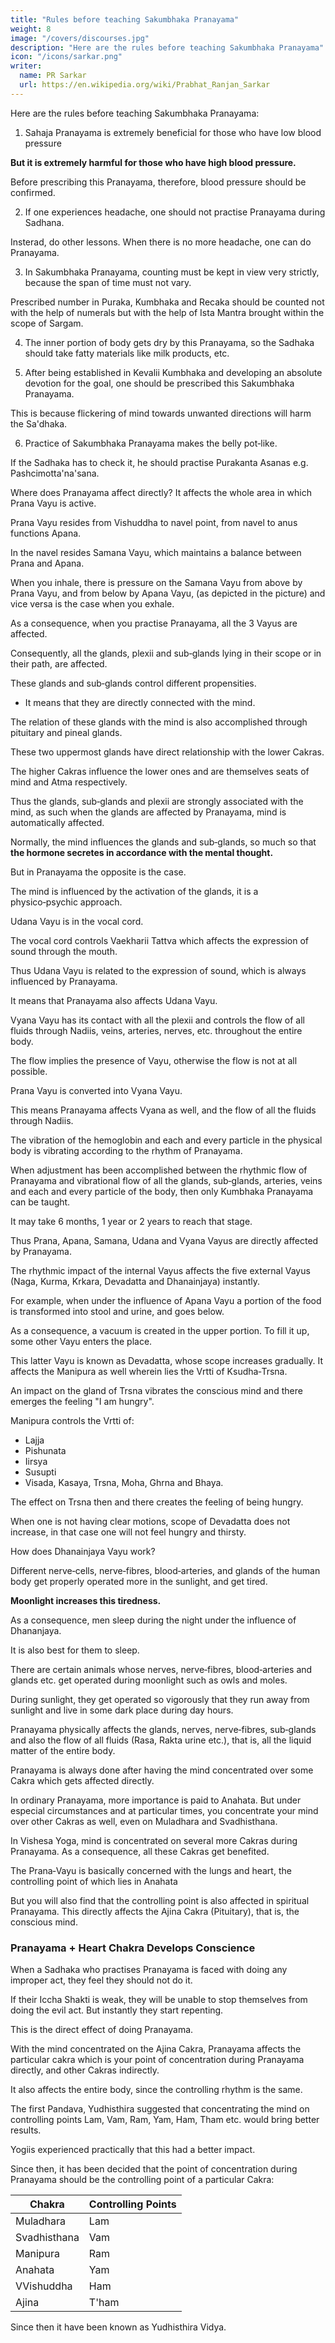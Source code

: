 ```yaml
---
title: "Rules before teaching Sakumbhaka Pranayama"
weight: 8
image: "/covers/discourses.jpg"
description: "Here are the rules before teaching Sakumbhaka Pranayama"
icon: "/icons/sarkar.png"
writer:
  name: PR Sarkar
  url: https://en.wikipedia.org/wiki/Prabhat_Ranjan_Sarkar
---
```



Here are the rules before teaching Sakumbhaka Pranayama:

1. Sahaja Pranayama is extremely beneficial for those who have low blood pressure

**But it is extremely harmful for those who have high blood pressure.** 

Before prescribing this Pranayama, therefore, blood pressure should be confirmed.


2. If one experiences headache, one should not practise Pranayama during Sadhana. 

Insterad, do other lessons. When there is no more headache, one can do Pranayama.


3. In Sakumbhaka Pranayama, counting must be kept in view very strictly, because the span of time must not vary. 

Prescribed number in Puraka, Kumbhaka and Recaka should be counted not with the help of numerals but with the help of Ista Mantra brought within the scope of Sargam.


4. The inner portion of body gets dry by this Pranayama, so the Sadhaka should take fatty materials like milk products, etc.


5. After being established in Kevalii Kumbhaka and developing an absolute devotion for the goal, one should be prescribed this Sakumbhaka Pranayama. 

This is because flickering of mind towards unwanted directions will harm the Sa'dhaka.


6. Practice of Sakumbhaka Pranayama makes the belly pot‑like. 

If the Sadhaka has to check it, he should practise Purakanta Asanas e.g. Pashcimotta'na'sana. 

Where does Pranayama affect directly? It affects the whole area in which Prana Vayu is active. 

Prana Vayu resides from Vishuddha to navel point, from navel to anus functions Apana. 

In the navel resides Samana Vayu, which maintains a balance between Prana and Apana. 

When you inhale, there is pressure on the Samana Vayu from above by Prana Vayu, and from below by Apana Vayu, (as depicted in the picture) and vice versa is the case when you exhale.

As a consequence, when you practise Pranayama, all the 3 Vayus are affected.

Consequently, all the glands, plexii and sub‑glands lying in their scope or in their path, are affected.

These glands and sub‑glands control different propensities. 
- It means that they are directly connected with the mind. 

The relation of these glands with the mind is also accomplished through pituitary and pineal glands. 

These two uppermost glands have direct relationship with the lower Cakras. 

The higher Cakras influence the lower ones and are themselves seats of mind and Atma respectively.

Thus the glands, sub‑glands and plexii are strongly associated with the mind, as such when the glands are affected by Pranayama, mind is automatically affected. 

Normally, the mind influences the glands and sub‑glands, so much so that **the hormone secretes in accordance with the mental thought.** 

But in Pranayama the opposite is the case. 

The mind is influenced by the activation of the glands, it is a physico‑psychic approach.

Udana Vayu is in the vocal cord. 

The vocal cord controls Vaekharii Tattva which affects the expression of sound through the mouth. 

Thus Udana Vayu is related to the expression of sound, which is always influenced by Pranayama.

It means that Pranayama also affects Udana Vayu. 

Vyana Vayu has its contact with all the plexii and controls the flow of all fluids through Nadiis, veins, arteries, nerves, etc. throughout the entire body. 

The flow implies the presence of Vayu, otherwise the flow is not at all possible. 

Prana Vayu is converted into Vyana Vayu. 

This means Pranayama affects Vyana as well, and the flow of all the fluids through Nadiis. 

The vibration of the hemoglobin and each and every particle in the physical body is vibrating according to the rhythm of Pranayama. 

When adjustment has been accomplished between the rhythmic flow of Pranayama and vibrational flow of all the glands, sub‑glands, arteries, veins and each and every particle of the body, then only Kumbhaka Pranayama can be taught. 

It may take 6 months, 1 year or 2 years to reach that stage.

Thus Prana, Apana, Samana, Udana and Vyana Vayus are directly affected by Pranayama. 

The rhythmic impact of the internal Vayus affects the five external Vayus (Naga, Kurma, Krkara, Devadatta and Dhanainjaya) instantly. 

For example, when under the influence of Apana Vayu a portion of the food is transformed into stool and urine, and goes below. 

As a consequence, a vacuum is created in the upper portion. To fill it up, some other Vayu enters the place. 

This latter Vayu is known as Devadatta, whose scope increases gradually. It affects the Manipura as well wherein lies the Vrtti of Ksudha‑Trsna.

An impact on the gland of Trsna vibrates the conscious mind and there emerges the feeling "I am hungry".

Manipura controls the Vrtti of:
- Lajja
- Pishunata
- Iirsya
- Susupti
- Visada, Kasaya, Trsna, Moha, Ghrna and Bhaya. 


The effect on Trsna then and there creates the feeling of being hungry. 

When one is not having clear motions, scope of Devadatta does not increase, in that case one will not feel hungry and thirsty. 

How does Dhanainjaya Vayu work? 

Different nerve‑cells, nerve‑fibres, blood‑arteries, and glands of the human body get properly operated more in the sunlight, and get tired. 

**Moonlight increases this tiredness.** 

As a consequence, men sleep during the night under the influence of Dhananjaya. 

It is also best for them to sleep. 

There are certain animals whose nerves, nerve‑fibres, blood‑arteries and glands etc. get operated during moonlight such as owls and moles. 

During sunlight, they get operated so vigorously that they run away from sunlight and live in some dark place during day hours.

Pranayama physically affects the glands, nerves, nerve‑fibres, sub‑glands and also the flow of all fluids (Rasa, Rakta urine etc.), that is, all the liquid matter of the entire body. 

Pranayama is always done after having the mind concentrated over some Cakra which gets affected directly. 

In ordinary Pranayama, more importance is paid to Anahata. But under especial circumstances and at particular times, you concentrate your mind over other Cakras as well, even on Muladhara and Svadhisthana.

In Vishesa Yoga, mind is concentrated on several more Cakras during Pranayama. As a consequence, all these Cakras get benefited.

<!-- In spiritual practice you find that on the physical side Anahata gets the first chance, since  -->

The Prana‑Vayu is basically concerned with the lungs and heart, the controlling point of which lies in Anahata

But you will also find that the controlling point is also affected in spiritual Pranayama. This directly affects the Ajina Cakra (Pituitary), that is, the conscious mind. 


### Pranayama + Heart Chakra Develops Conscience

When a Sadhaka who practises Pranayama is faced with doing any improper act, they feel they should not do it. 

If their Iccha Shakti is weak, they will be unable to stop themselves from doing the evil act. But instantly they start repenting.

This is the direct effect of doing Pranayama. 

With the mind concentrated on the Ajina Cakra, Pranayama affects the particular cakra which is your point of concentration during Pranayama directly, and other Cakras indirectly. 


It also affects the entire body, since the controlling rhythm is the same. 

The first Pandava, Yudhisthira suggested that concentrating the mind on controlling points Lam, Vam, Ram, Yam, Ham, Tham etc. would bring better results. 

Yogiis experienced practically that this had a better impact. 

Since then, it has been decided that the point of concentration during Pranayama should be the controlling point of a particular Cakra:


Chakra | Controlling Points
--- | ---
Muladhara | Lam
Svadhisthana | Vam
Manipura | Ram
Anahata | Yam
VVishuddha | Ham
Ajina | T'ham

Since then it have been known as Yudhisthira Vidya.
